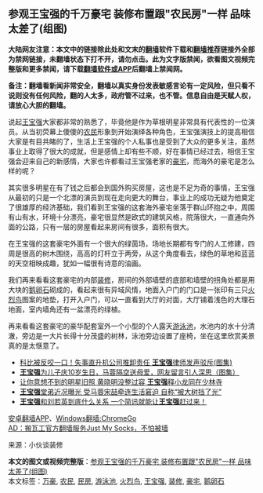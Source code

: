  <h2>参观王宝强的千万豪宅 装修布置跟"农民房"一样 品味太差了(组图)</h2> <p class="notice"><b>大陆网友注意：本文中的链接除此处和文末的<a href="https://github.com/bannedbook/fanqiang" >翻墙</a>软件下载和<a href="https://github.com/killgcd/justmysocks/blob/master/README.md">翻墙推荐</a>链接外全部为禁网链接，未翻墙状态下打不开，请勿点击。此为文字版禁闻，欲看图文视频完整版和更多禁闻，请下载<a href="https://github.com/bannedbook/fanqiang">翻墙软件或APP</a>后翻墙上禁闻网。</p><p>备注：翻墙看新闻非常安全，翻墙以真实身份发表敏感言论有一定风险，但只看不说则没有任何风险，翻的人太多，政府管不过来，也不管。信息自由是天赋人权，请放心大胆的翻墙。</b></p>  <div class="entry"> <p>说起<a href="https://www.bannedbook.org/bnews/tag/%e7%8e%8b%e5%ae%9d%e5%bc%ba/" class="st_tag internal_tag" rel="tag" title="标签 王宝强 下的日志">王宝强</a>大家都非常的熟悉了，毕竟他是作为草根明星非常具有代表性的一位演员。从当初荧幕上傻傻的<a href="https://www.bannedbook.org/bnews/tag/%e5%86%9c%e6%b0%91/" class="st_tag internal_tag" rel="tag" title="标签 农民 下的日志">农民</a>形象到开始演绎各种角色，王宝强演技上的提高相信大家是有目共睹的了，生活上王宝强的个人私事也是受到了大众的更多关注，虽然事业上取得了很大的成就，但是感情上却有些不顺，好在事情已经过去，相信王宝强会迎来自己的新感情，大家也许都看过王宝强老家的<a href="https://www.bannedbook.org/bnews/tag/%e8%b1%aa%e5%ae%85/" class="st_tag internal_tag" rel="tag" title="标签 豪宅 下的日志">豪宅</a>，而海外的豪宅是怎么样的呢？</p> <p>其实很多明星在有了钱之后都会到国外购买房屋，这也是不足为奇的事情，王宝强从最初的只是一个北漂的演员到现在走向更大的舞台，事业上的成功无疑为他奠定了很雄厚的经济基础，我们看到王宝强的这套海外豪宅坐落于群山环抱之中，周围有山有水，环境十分漂亮，豪宅很显然是欧式的建筑风格，院落很大，一直通向外面的公路，只有一层的房屋看起来房间有很多，面积有很大。</p>  <p>在王宝强的这套豪宅外面有一个很大的绿茵场，场地长期都有专门的人工修建，四周是很高的树木围绕，高高的灯杆立于两旁，从这个角度看去，绿色的草地和蓝蓝的天空相映成趣，犹如一幅很有诗意的油画。</p> <p>我们再来看看这套豪宅的内部<a href="https://www.bannedbook.org/bnews/tag/%e8%a3%85%e4%bf%ae/" class="st_tag internal_tag" rel="tag" title="标签 装修 下的日志">装修</a>，房间的外部墙壁的底部和墙壁的拐角处都是用大块的<a href="https://www.bannedbook.org/bnews/tag/%E9%B9%85%E5%8D%B5%E7%9F%B3/" class="st_tag internal_tag" rel="tag" title="标签 鹅卵石 下的日志">鹅卵石</a>砌成的，看起来很有异域风情，地面入户门的门口是一张印有三只<a href="https://www.bannedbook.org/bnews/tag/%E7%81%AB%E7%83%88%E9%B8%9F/" class="st_tag internal_tag" rel="tag" title="标签 火烈鸟 下的日志">火烈鸟</a>图案的地垫，打开入户门，可以一直看到大厅的对面，大厅铺着浅色的大理石地面，室内墙角还有一盆漂亮的绿植。</p>  <p>再来看看这套豪宅的豪华配套室外一个小型的个人露天<a href="https://www.bannedbook.org/bnews/tag/%E6%B8%B8%E6%B3%B3%E6%B1%A0/" class="st_tag internal_tag" rel="tag" title="标签 游泳池 下的日志">游泳池</a>，水池内的水十分清澈，旁边是一大片长得十分茂盛的树林，泳池旁边设置了座椅，坐在这里欣赏美景真的是太惬意了。</p> <ul class='op-related-articles' title='相关阅读'> <li><a href='https://www.bannedbook.org/bnews/yule/20200513/1327509.html' target='_blank'>科比被反咬一口！失事直升机公司推卸责任 <b>王宝强</b>律师发声驳斥(图集)</a></li> <li><a href='https://www.bannedbook.org/bnews/yule/20200512/1326912.html' target='_blank'><b>王宝强</b>为儿子庆10岁生日，马蓉隔空送母爱，网友留言引人深思（图集）</a></li> <li><a href='https://www.bannedbook.org/bnews/yule/20200419/1315121.html' target='_blank'>让你意想不到的明星旧照 黄晓明没整过容 <b>王宝强</b>释小龙同在少林寺</a></li> <li><a href='https://www.bannedbook.org/bnews/yule/20200414/1311808.html' target='_blank'><b>王宝强</b>堂弟近况曝光 受马蓉宋喆牵连生活窘迫 自称“被大树挡了光”</a></li> <li><a href='https://www.bannedbook.org/bnews/yule/20200119/1261431.html' target='_blank'><b>王宝强</b>和刘若英到底什么关系 一个简讯就能让<b>王宝强</b>赶过来！</a></li> </ul> <div class="texttj"> <a href="https://github.com/bannedbook/fanqiang/wiki/%E7%A6%81%E9%97%BB%E7%BD%91%E5%AE%89%E5%8D%93%E7%BF%BB%E5%A2%99%E6%96%B0%E9%97%BBAPP" target="_blank">安卓翻墙APP</a>、<a href="https://github.com/bannedbook/fanqiang/wiki/Chrome%E4%B8%80%E9%94%AE%E7%BF%BB%E5%A2%99%E5%8C%85" target="_blank">Windows翻墙:ChromeGo</a><br/> <a href="https://github.com/killgcd/justmysocks/blob/master/README.md" target="_blank">AD：搬瓦工官方翻墙服务Just My Socks，不怕被墙</a> </div><p> 来源：小伙谈装修 </p> <a name='sharetosocial'></a>         <div><b>本文的图文或视频完整版</b>：<a href='https://www.bannedbook.org/bnews/yule/20200626/1350541.html'>参观王宝强的千万豪宅 装修布置跟"农民房"一样 品味太差了(组图)</a></div>  </div><!--END ENTRY--> <div class="postfooter"> <div>本文标签：<a href="https://www.bannedbook.org/bnews/tag/%E4%B8%87%E8%B1%AA/" rel="tag">万豪</a>, <a href="https://www.bannedbook.org/bnews/tag/%e5%86%9c%e6%b0%91/" rel="tag">农民</a>, <a href="https://www.bannedbook.org/bnews/tag/%E6%B0%91%E6%88%BF/" rel="tag">民房</a>, <a href="https://www.bannedbook.org/bnews/tag/%E6%B8%B8%E6%B3%B3%E6%B1%A0/" rel="tag">游泳池</a>, <a href="https://www.bannedbook.org/bnews/tag/%E7%81%AB%E7%83%88%E9%B8%9F/" rel="tag">火烈鸟</a>, <a href="https://www.bannedbook.org/bnews/tag/%e7%8e%8b%e5%ae%9d%e5%bc%ba/" rel="tag">王宝强</a>, <a href="https://www.bannedbook.org/bnews/tag/%e8%a3%85%e4%bf%ae/" rel="tag">装修</a>, <a href="https://www.bannedbook.org/bnews/tag/%e8%b1%aa%e5%ae%85/" rel="tag">豪宅</a>, <a href="https://www.bannedbook.org/bnews/tag/%E9%B9%85%E5%8D%B5%E7%9F%B3/" rel="tag">鹅卵石</a></div>  </div><!--END POSTFOOTER--> 